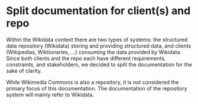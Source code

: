 # Split documentation for client(s) and repo

Within the Wikidata context there are two types of systems: the structured data repository (Wikidata) storing and providing structured data, and clients (Wikipedias, Wiktionaries, ...) consuming the data provided by Wikidata. Since both clients and the repo each have different requirements, constraints, and stakeholders, we decided to split the documentation for the sake of clarity.

While Wikimedia Commons is also a repository, it is not considered the primary focus of this documentation. The documentation of the repository system will mainly refer to Wikidata.

